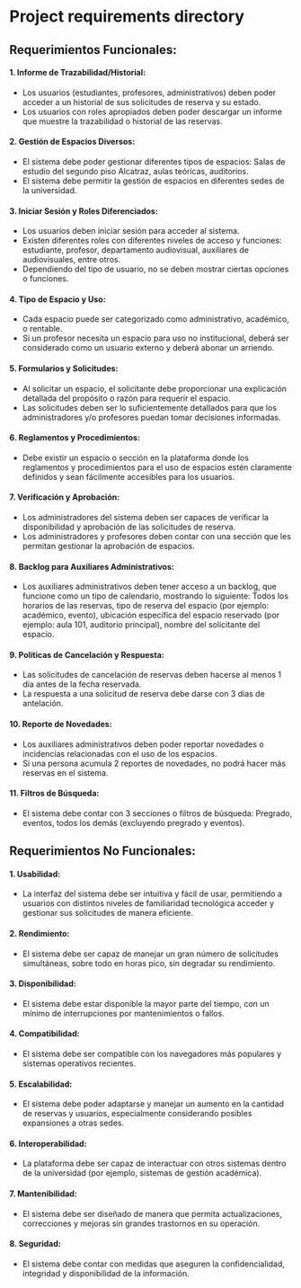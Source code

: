 # Project requirements directory



## Requerimientos Funcionales:
####  1.	Informe de Trazabilidad/Historial:
- Los usuarios (estudiantes, profesores, administrativos) deben poder acceder a un historial de sus solicitudes de reserva y su estado.
- Los usuarios con roles apropiados deben poder descargar un informe que muestre la trazabilidad o historial de las reservas.
#### 2.	Gestión de Espacios Diversos:
- El sistema debe poder gestionar diferentes tipos de espacios: Salas de estudio del segundo piso Alcatraz, aulas teóricas, auditorios.
- El sistema debe permitir la gestión de espacios en diferentes sedes de la universidad.
#### 3.	Iniciar Sesión y Roles Diferenciados:
- Los usuarios deben iniciar sesión para acceder al sistema.
- Existen diferentes roles con diferentes niveles de acceso y funciones: estudiante, profesor, departamento audiovisual, auxiliares de audiovisuales, entre otros.
- Dependiendo del tipo de usuario, no se deben mostrar ciertas opciones o funciones.
#### 4.	Tipo de Espacio y Uso:
- 	Cada espacio puede ser categorizado como administrativo, académico, o rentable.
-	Si un profesor necesita un espacio para uso no institucional, deberá ser considerado como un usuario externo y deberá abonar un arriendo.
#### 5.	Formularios y Solicitudes:
-	Al solicitar un espacio, el solicitante debe proporcionar una explicación detallada del propósito o razón para requerir el espacio.
-	Las solicitudes deben ser lo suficientemente detallados para que los administradores y/o profesores puedan tomar decisiones informadas.
#### 6.	Reglamentos y Procedimientos:
-	Debe existir un espacio o sección en la plataforma donde los reglamentos y procedimientos para el uso de espacios estén claramente definidos y sean fácilmente accesibles para los usuarios.
#### 7.	Verificación y Aprobación:
-	Los administradores del sistema deben ser capaces de verificar la disponibilidad y aprobación de las solicitudes de reserva.
-	Los administradores y profesores deben contar con una sección que les permitan gestionar la aprobación de espacios.
#### 8.	Backlog para Auxiliares Administrativos:
-	Los auxiliares administrativos deben tener acceso a un backlog, que funcione como un tipo de calendario, mostrando lo siguiente: Todos los horarios de las reservas, tipo de reserva del espacio (por ejemplo: académico, evento), ubicación específica del espacio reservado (por ejemplo: aula 101, auditorio principal), nombre del solicitante del espacio.
#### 9.	Políticas de Cancelación y Respuesta:
-	Las solicitudes de cancelación de reservas deben hacerse al menos 1 día antes de la fecha reservada.
-	La respuesta a una solicitud de reserva debe darse con 3 días de antelación.
#### 10.	Reporte de Novedades:
-	Los auxiliares administrativos deben poder reportar novedades o incidencias relacionadas con el uso de los espacios.
-	Si una persona acumula 2 reportes de novedades, no podrá hacer más reservas en el sistema.
#### 11.	Filtros de Búsqueda:
-	El sistema debe contar con 3 secciones o filtros de búsqueda: Pregrado, eventos, todos los demás (excluyendo pregrado y eventos).

## Requerimientos No Funcionales:
#### 1.	Usabilidad:
- La interfaz del sistema debe ser intuitiva y fácil de usar, permitiendo a usuarios con distintos niveles de familiaridad tecnológica acceder y gestionar sus solicitudes de manera eficiente.
#### 2.	Rendimiento:
-	El sistema debe ser capaz de manejar un gran número de solicitudes simultáneas, sobre todo en horas pico, sin degradar su rendimiento.
#### 3.	Disponibilidad:
-	El sistema debe estar disponible la mayor parte del tiempo, con un mínimo de interrupciones por mantenimientos o fallos.
#### 4.	Compatibilidad:
- 	El sistema debe ser compatible con los navegadores más populares y sistemas operativos recientes.
#### 5.	Escalabilidad:
-	El sistema debe poder adaptarse y manejar un aumento en la cantidad de reservas y usuarios, especialmente considerando posibles expansiones a otras sedes.
#### 6.	Interoperabilidad:
-	La plataforma debe ser capaz de interactuar con otros sistemas dentro de la universidad (por ejemplo, sistemas de gestión académica).
#### 7.	Mantenibilidad:
-	El sistema debe ser diseñado de manera que permita actualizaciones, correcciones y mejoras sin grandes trastornos en su operación.
#### 8.	Seguridad:
-	El sistema debe contar con medidas que aseguren la confidencialidad, integridad y disponibilidad de la información.	
